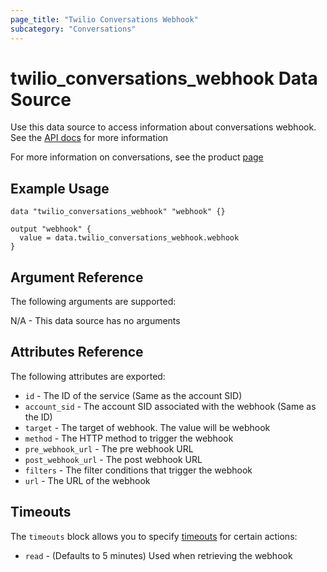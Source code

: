 ```yaml
---
page_title: "Twilio Conversations Webhook"
subcategory: "Conversations"
---
```


# twilio_conversations_webhook Data Source

Use this data source to access information about conversations webhook. See the [API docs](https://www.twilio.com/docs/conversations/api/webhook-configuration-resource) for more information

For more information on conversations, see the product [page](https://www.twilio.com/conversations)

## Example Usage

```hcl
data "twilio_conversations_webhook" "webhook" {}

output "webhook" {
  value = data.twilio_conversations_webhook.webhook
}
```

## Argument Reference

The following arguments are supported:

N/A - This data source has no arguments

## Attributes Reference

The following attributes are exported:

- `id` - The ID of the service (Same as the account SID)
- `account_sid` - The account SID associated with the webhook (Same as the ID)
- `target` - The target of webhook. The value will be webhook
- `method` - The HTTP method to trigger the webhook
- `pre_webhook_url` - The pre webhook URL
- `post_webhook_url` - The post webhook URL
- `filters` - The filter conditions that trigger the webhook
- `url` - The URL of the webhook

## Timeouts

The `timeouts` block allows you to specify [timeouts](https://www.terraform.io/docs/configuration/resources.html#timeouts) for certain actions:

- `read` - (Defaults to 5 minutes) Used when retrieving the webhook
